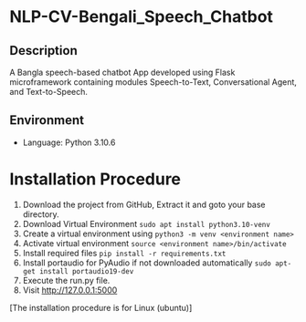 # NLP-CV-Bengali_Speech_Chatbot

## Description
A Bangla speech-based chatbot App developed using Flask microframework containing modules Speech-to-Text, Conversational Agent, and Text-to-Speech. 
## Environment
- Language: Python 3.10.6
# Installation Procedure
1. Download the project from GitHub, Extract it and goto your base directory.
1. Download Virtual Environment ```sudo apt install python3.10-venv```
1. Create a virtual environment using ```python3 -m venv <environment name>```
1. Activate virtual environment ```source <environment name>/bin/activate``` 
1. Install required files ```pip install -r requirements.txt```
1. Install portaudio for PyAudio if not downloaded automatically ```sudo apt-get install portaudio19-dev```
1. Execute the run.py file.
1. Visit <http://127.0.0.1:5000>

[The installation procedure is for Linux (ubuntu)]

